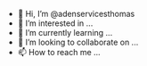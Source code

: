 - 👋 Hi, I’m @adenservicesthomas
- 👀 I’m interested in ...
- 🌱 I’m currently learning ...
- 💞️ I’m looking to collaborate on ...
- 📫 How to reach me ...

<!---
adenservicesthomas/adenservicesthomas is a ✨ special ✨ repository because its `README.md` (this file) appears on your GitHub profile.
You can click the Preview link to take a look at your changes.
--->
